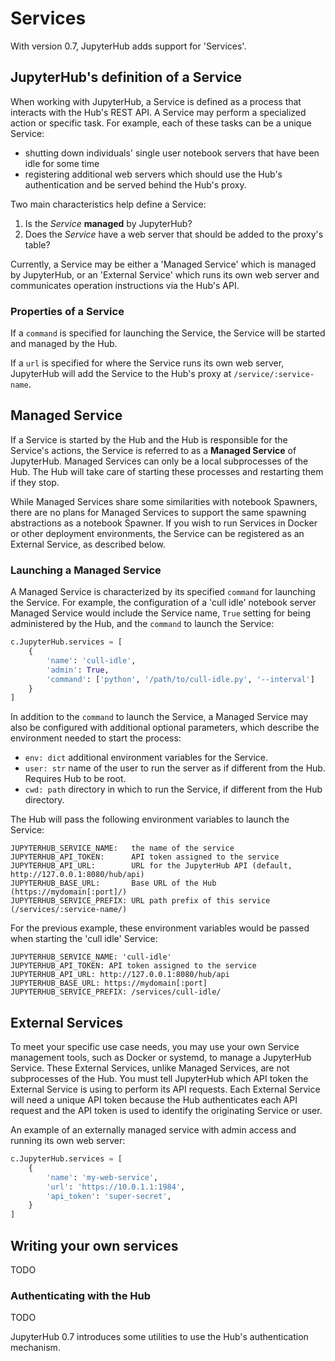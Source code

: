 # Services


With version 0.7, JupyterHub adds support for 'Services'.


## JupyterHub's definition of a Service

When working with JupyterHub, a Service is defined as a process that interacts
with the Hub's REST API. A Service may perform a specialized action or
specific task. For example, each of these tasks can be a unique Service:

- shutting down individuals' single user notebook servers that have been idle
  for some time
- registering additional web servers which should use the Hub's authentication
  and be served behind the Hub's proxy.

Two main characteristics help define a Service:

1. Is the *Service* **managed** by JupyterHub?
2. Does the *Service* have a web server that should be added to the proxy's 
   table?

Currently, a Service may be either a 'Managed Service' which is managed by
JupyterHub, or an 'External Service' which runs its own web server and
communicates operation instructions via the Hub's API.

### Properties of a Service

If a `command` is specified for launching the Service, the Service will be
started and managed by the Hub.

If a `url` is specified for where the Service runs its own web server,
JupyterHub will add the Service to the Hub's proxy at 
`/service/:service-name`.

## Managed Service

If a Service is started by the Hub and the Hub is responsible for the
Service's actions, the Service is referred to as a **Managed Service** of 
JupyterHub. Managed Services can only be a local subprocesses of the Hub. The
Hub will take care of starting these processes and restarting them if they
stop.

While Managed Services share some similarities with notebook Spawners,
there are no plans for Managed Services to support the same spawning
abstractions as a notebook Spawner. If you wish to run Services in
Docker or other deployment environments, the Service can be registered as an
External Service, as described below.

### Launching a Managed Service

A Managed Service is characterized by its specified `command` for launching
the Service. For example, the configuration of a 'cull idle' notebook server
Managed Service would include the Service name, `True` setting for being
administered by the Hub, and the `command` to launch the Service:

```python
c.JupyterHub.services = [
    {
        'name': 'cull-idle',
        'admin': True,
        'command': ['python', '/path/to/cull-idle.py', '--interval']
    }
]
```


In addition to the `command` to launch the Service, a Managed Service may also
be configured with additional optional parameters, which describe the
environment needed to start the process:

- `env: dict` additional environment variables for the Service.
- `user: str` name of the user to run the server as if different from the Hub.
   Requires Hub to be root.
- `cwd: path` directory in which to run the Service, if different from the 
   Hub directory.

The Hub will pass the following environment variables to launch the Service:

```
JUPYTERHUB_SERVICE_NAME:   the name of the service
JUPYTERHUB_API_TOKEN:      API token assigned to the service
JUPYTERHUB_API_URL:        URL for the JupyterHub API (default, http://127.0.0.1:8080/hub/api)
JUPYTERHUB_BASE_URL:       Base URL of the Hub (https://mydomain[:port]/)
JUPYTERHUB_SERVICE_PREFIX: URL path prefix of this service (/services/:service-name/)
```

For the previous example, these environment variables would be passed when
starting the 'cull idle' Service:

```
JUPYTERHUB_SERVICE_NAME: 'cull-idle'
JUPYTERHUB_API_TOKEN: API token assigned to the service
JUPYTERHUB_API_URL: http://127.0.0.1:8080/hub/api
JUPYTERHUB_BASE_URL: https://mydomain[:port]
JUPYTERHUB_SERVICE_PREFIX: /services/cull-idle/
```

## External Services

To meet your specific use case needs, you may use your own Service management
tools, such as Docker or systemd, to manage a JupyterHub Service.
These External Services, unlike Managed Services, are not subprocesses of
the Hub. You must tell JupyterHub which API token the External Service is
using to perform its API requests. Each External Service will need a unique
API token because the Hub authenticates each API request and the API token is
used to identify the originating Service or user.

An example of an externally managed service with admin access and running its
own web server:

```python
c.JupyterHub.services = [
    {
        'name': 'my-web-service',
        'url': 'https://10.0.1.1:1984',
        'api_token': 'super-secret',
    }
]
```


## Writing your own services

TODO

### Authenticating with the Hub

TODO

JupyterHub 0.7 introduces some utilities to use the Hub's authentication
mechanism.